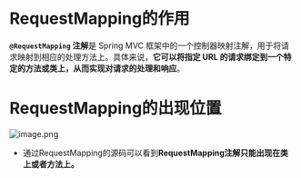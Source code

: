 # RequestMapping的作用
**`@RequestMapping` 注解**是 Spring MVC 框架中的一个控制器映射注解，用于将请求映射到相应的处理方法上。具体来说，**它可以将指定 URL 的请求绑定到一个特定的方法或类上，从而实现对请求的处理和响应**。


# RequestMapping的出现位置
![image.png](https://cdn.nlark.com/yuque/0/2024/png/21376908/1710318777635-df02afe3-e065-4a05-877e-3a6f8a6eea4e.png#averageHue=%23fdfbfa&clientId=u149a58a6-22bb-4&from=paste&height=601&id=u2ad3fa51&originHeight=601&originWidth=774&originalType=binary&ratio=1&rotation=0&showTitle=false&size=92825&status=done&style=none&taskId=u6b548f73-490a-41c9-bbab-2db00cd31b9&title=&width=774)
* 通过RequestMapping的源码可以看到**RequestMapping注解只能出现在类上或者方法上。**



